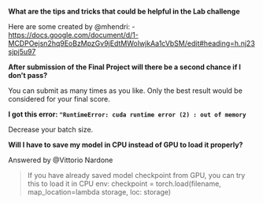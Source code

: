 
**What are the tips and tricks that could be helpful in the Lab challenge**

Here are some created by @mhendri:
-https://docs.google.com/document/d/1-MCDPOejsn2hq9EoBzMpzGv9jEdtMWoIwjkAa1cVbSM/edit#heading=h.nj23sjpj5u97

**After submission of the Final Project will there be a second chance if I don’t pass?**

You can submit as many times as you like. Only the best result would be considered for your final score.

**I got this error: `"RuntimeError: cuda runtime error (2) : out of memory`**

Decrease your batch size.

**Will I have to save my model in CPU instead of GPU to load it properly?**

Answered by @Vittorio Nardone

>If you have already saved model checkpoint from GPU, you can try this to load it in CPU env: checkpoint = torch.load(filename, map_location=lambda storage, loc: storage)



